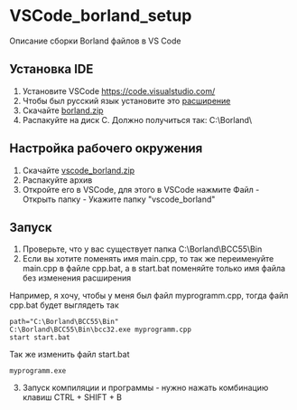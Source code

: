 # VSCode_borland_setup
Описание сборки Borland файлов в VS Code

## Установка IDE
1. Установите VSCode https://code.visualstudio.com/
2. Чтобы был русский язык установите это [расширение](https://marketplace.visualstudio.com/items?itemName=MS-CEINTL.vscode-language-pack-ru)
3. Скачайте [borland.zip](https://github.com/LencoDigitexer/VSCode_borland_setup/releases/download/borland/Borland.zip)
4. Распакуйте на диск C. Должно получиться так: C:\Borland\

## Настройка рабочего окружения
1. Скачайте [vscode_borland.zip](https://github.com/LencoDigitexer/VSCode_borland_setup/releases/download/borland/vscode_borland.zip)
2. Распакуйте архив
3. Откройте его в VSCode, для этого в VSCode нажмите Файл - Открыть папку - Укажите папку "vscode_borland"

## Запуск
1. Проверьте, что у вас существует папка C:\Borland\BCC55\Bin
2. Если вы хотите поменять имя main.cpp, то так же переименуйте main.cpp в файле cpp.bat, а в start.bat поменяйте только имя файла без изменения расширения

Например, я хочу, чтобы у меня был файл myprogramm.cpp, тогда файл cpp.bat будет выглядеть так
```
path="C:\Borland\BCC55\Bin"
C:\Borland\BCC55\Bin\bcc32.exe myprogramm.cpp
start start.bat
```
Так же изменить файл start.bat
```
myprogramm.exe
```

3. Запуск компиляции и программы - нужно нажать комбинацию клавиш CTRL + SHIFT + B 

